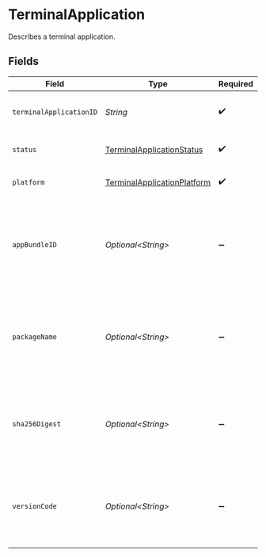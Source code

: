 # TerminalApplication

Describes a terminal application.


## Fields

| Field                                                                                         | Type                                                                                          | Required                                                                                      | Description                                                                                   | Example                                                                                       |
| --------------------------------------------------------------------------------------------- | --------------------------------------------------------------------------------------------- | --------------------------------------------------------------------------------------------- | --------------------------------------------------------------------------------------------- | --------------------------------------------------------------------------------------------- |
| `terminalApplicationID`                                                                       | *String*                                                                                      | :heavy_check_mark:                                                                            | ID of the terminal application.                                                               | 12345678-1234-1234-1234-123456789012                                                          |
| `status`                                                                                      | [TerminalApplicationStatus](../../models/components/TerminalApplicationStatus.md)             | :heavy_check_mark:                                                                            | Status of the terminal application.                                                           | enabled                                                                                       |
| `platform`                                                                                    | [TerminalApplicationPlatform](../../models/components/TerminalApplicationPlatform.md)         | :heavy_check_mark:                                                                            | Platform of the terminal application.                                                         | ios                                                                                           |
| `appBundleID`                                                                                 | *Optional\<String>*                                                                           | :heavy_minus_sign:                                                                            | The app bundle identifier of the terminal application. Will be returned if platform is `ios`. |                                                                                               |
| `packageName`                                                                                 | *Optional\<String>*                                                                           | :heavy_minus_sign:                                                                            | The app package name of the terminal application. Will be returned if platform is `android`.  |                                                                                               |
| `sha256Digest`                                                                                | *Optional\<String>*                                                                           | :heavy_minus_sign:                                                                            | The app version of the terminal application Will be returned if platform is `android`.        |                                                                                               |
| `versionCode`                                                                                 | *Optional\<String>*                                                                           | :heavy_minus_sign:                                                                            | The app version of the terminal application Will be returned if platform is `android`.        |                                                                                               |